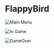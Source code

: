 # FlappyBird

![Main Menu](https://drive.google.com/uc?export=download&id=1fsk51X89MLOIOtMlcWqN2DVubsNybKyb)

![In Game](https://drive.google.com/uc?export=download&id=1ihClwKUd8cZNkuM0WDOskVlQjNFFxbKA)

![GameOver](https://drive.google.com/uc?export=download&id=1kUe5k9FsA4UoJ0vH4G-dPgOq06f61rD6)
